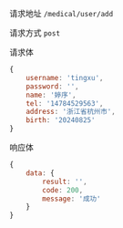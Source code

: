请求地址
`/medical/user/add`

请求方式
`post`

请求体
```js
{
    username: 'tingxu',
    password: '',
    name: '婷序',
    tel: '14784529563',
    address: '浙江省杭州市',
    birth: '20240825'
}
```

响应体
```js
{
    data: {
        result: '',
        code: 200,
        message: '成功'
    }
}
```